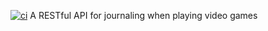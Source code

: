 [![ci](https://github.com/tacobell1896/savepointapi/actions/workflows/main.yml/badge.svg)](https://github.com/tacobell1896/savepointapi/actions/workflows/main.yml)
A RESTful API for journaling when playing video games
